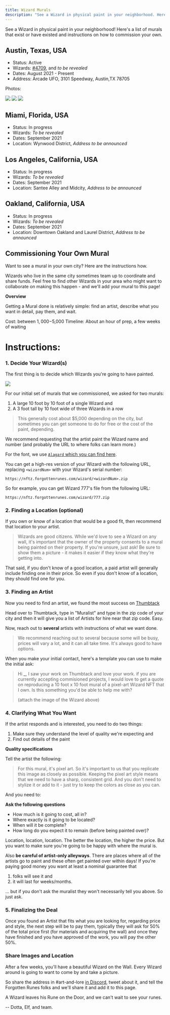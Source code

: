 ```yaml
---
title: Wizard Murals
description: "See a Wizard in physical paint in your neighborhood. Here's a list of murals that exist or have existed and instructions on how to commission your own"
---
```


See a Wizard in physical paint in your neighborhood! Here's a list of murals that exist or have existed and instructions on how to commission your own.

## Austin, Texas, USA

* Status: Active
* Wizards: [#4709](https://opensea.io/assets/0x521f9c7505005cfa19a8e5786a9c3c9c9f5e6f42/4709), and _to be revealed_
* Dates: August 2021 - Present
* Address: Arcade UFO, 3101 Speedway, Austin,TX 78705

Photos:

![](https://i.imgur.com/fg29jza.jpg)
![](https://i.imgur.com/xVPav6m.jpg)
![](https://i.imgur.com/fBYzhXN.jpg)


## Miami, Florida, USA

* Status: In progress
* Wizards: _To be revealed_
* Dates: September 2021
* Location: Wynwood District, _Address to be announced_

## Los Angeles, California, USA

* Status: In progress
* Wizards: _To be revealed_
* Dates: September 2021
* Location: Santee Alley and Midcity, _Address to be announced_

## Oakland, California, USA

* Status: In progress
* Wizards: _To be revealed_
* Dates: September 2021
* Location: Downtown Oakland and Laurel District, _Address to be announced_

## Commissioning Your Own Mural

Want to see a mural in your own city? Here are the instructions how.

Wizards who live in the same city sometimes team up to coordinate and share funds. Feel free to find other Wizards in your area who might want to collaborate on making this happen - and we'll add your mural to this page!

**Overview**

Getting a Mural done is relatively simple: find an artist, describe what you want in detail, pay them, and wait.

Cost: between $1,000-$5,000
Timeline: About an hour of prep, a few weeks of waiting

# Instructions:

### 1. Decide Your Wizard(s)

The first thing is to decide which Wizards you're going to have painted.

![](https://i.imgur.com/jThTIeG.png)

For our initial set of murals that we commissioned, we asked for two murals:

1. A large 10 foot by 10 foot of a single Wizard and
2. A 3 foot tall by 10 foot wide of three Wizards in a row

> This generally cost about $5,000 depending on the city, but sometimes you can get someone to do for free or the cost of the paint, depending.

We recommend requesting that the artist paint the Wizard name and number (and probably the URL to where folks can learn more.)

For the font, we use [`Alagard` which you can find here](https://www.dafont.com/alagard.font).

You can get a high-res version of your Wizard with the following URL, replacing `<wizardNum>` with your Wizard's serial number:

`https://nftz.forgottenrunes.com/wizard/<wizardNum>.zip`

So for example, you can get Wizard 777's file from the following URL:

`https://nftz.forgottenrunes.com/wizard/777.zip`

### 2. Finding a Location (optional)

If you own or know of a location that would be a good fit, then recommend that location to your artist.

> Wizards are good citizens. While we'd love to see a Wizard on any wall, it's important that the owner of the property consents to a mural being painted on their property. If you're unsure, just ask! Be sure to show them a picture - it makes it easier if they know what they're getting into.

That said, if you don't know of a good location, a paid artist will generally include finding one in their price. So even if you don't know of a location, they should find one for you.

### 3. Finding an Artist

Now you need to find an artist, we found the most success on [Thumbtack](https://www.thumbtack.com/)

Head over to Thumbtack, type in "Muralist" and type in the zip code of your city and then it will give you a list of Artists for hire near that zip code. Easy.

Now, reach out to **several** artists with instructions of what we want done.

> We recommend reaching out to several because some will be busy, prices will vary a lot, and it can all take time. It's always good to have options.

When you make your initial contact, here's a template you can use to make the initial ask:

> Hi **\_**, I saw your work on Thumbtack and love your work. if you are currently accepting commisioned projects, I would love to get a quote on reproducing a 10 foot x 10 foot mural of a pixel-art Wizard NFT that I own. Is this something you'd be able to help me with?
>
> (attach the image of the Wizard above)

### 4. Clarifying What You Want

If the artist responds and is interested, you need to do two things:

1. Make sure they understand the level of quality we're expecting and
2. Find out details of the paint

**Quality specifications**

Tell the artist the following:

> For this mural, it's pixel art. So it's important to us that you replicate this image as closely as possible. Keeping the pixel art style means that we need to have a sharp, consistent grid. And you don't need to stylize it or add to it - just try to keep the colors as close as you can.

And you need to:

**Ask the following questions**

- How much is it going to cost, all in?
- Where exactly is it going to be located?
- When will it be complete?
- How long do you expect it to remain (before being painted over)?

Location, location, location. The better the location, the higher the price. But you want to make sure you're going to be happy with where the mural is.

Also **be careful of artist-only alleyways**. There are places where all of the artists go to paint and these often get painted over within days! If you're paying good money you want at least a nominal guarantee that

1. folks will see it and
2. it will last for weeks/months.

... but if you don't ask the muralist they won't necessarily tell you above. So just ask.

### 5. Finalizing the Deal

Once you found an Artist that fits what you are looking for, regarding price and style, the next step will be to pay them, typically they will ask for 50% of the total price first (for materials and acquiring the wall) and once they have finished and you have approved of the work, you will pay the other 50%.

### Share Images and Location

After a few weeks, you'll have a beautiful Wizard on the Wall. Every Wizard around is going to want to come by and take a picture.

So share the address in #art-and-lore [in Discord](https://discord.gg/forgottenrunes), tweet about it, and tell the Forgotten Runes folks and we'll share it and add it to this page.

A Wizard leaves his Rune on the Door, and we can't wait to see your runes.

-- Dotta, Elf, and team.
